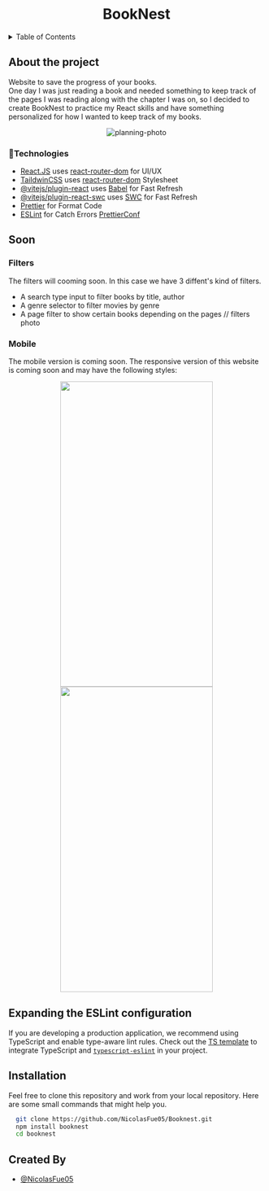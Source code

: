 <a id="top"></a>

<h1 align="center">BookNest</h1>

<details>
  <summary>Table of Contents</summary>
  <ol>
    <li>
      <a href="#about-the-project">About The Project</a>
      <ul>
        <li><a href="#technologies">Built With</a></li>
      </ul>
    </li>
    <li>
      <a href="#getting-started">Getting Started</a>
      <ul>
        <li><a href="#prerequisites">Prerequisites</a></li>
        <li><a href="#installation">Installation</a></li>
      </ul>
    </li>
    <li><a href="#usage">Usage</a></li>
    <li><a href="#pages">Pages</a></li>
  </ol>
</details>

## About the project

Website to save the progress of your books.
<br/>
One day I was just reading a book and needed something to keep track of the pages I was reading along with the chapter I was on, so I decided to create BookNest to practice my React skills and have something personalized for how I wanted to keep track of my books.

<div align="center">
  <img src="https://github.com/user-attachments/assets/7186159c-2e00-43fc-ba8a-1a6ab2d5104e" alt="planning-photo">
</div>

### 📍Technologies

- [React.JS](https://react.dev) uses [react-router-dom](https://reactrouter.com) for UI/UX
- [TaildwinCSS](https://react.dev) uses [react-router-dom](https://tailwindcss.com/docs/installation/using-vite) Stylesheet
- [@vitejs/plugin-react](https://github.com/vitejs/vite-plugin-react/blob/main/packages/plugin-react/README.md) uses [Babel](https://babeljs.io/) for Fast Refresh
- [@vitejs/plugin-react-swc](https://github.com/vitejs/vite-plugin-react-swc) uses [SWC](https://swc.rs/) for Fast Refresh
- [Prettier](https://prettier.io/docs/install) for Format Code
- [ESLint](https://eslint.org) for Catch Errors [PrettierConf](#expanding-the-eslint-configuration)

<div align="right">
  <a href="top">
    <box-icon name='arrow-from-bottom'></box-icon>
  </a>
</div>

## Soon

### Filters

The filters will cooming soon. In this case we have 3 diffent's kind of filters.

- A search type input to filter books by title, author
- A genre selector to filter movies by genre
- A page filter to show certain books depending on the pages
  // filters photo

### Mobile

The mobile version is coming soon.
The responsive version of this website is coming soon and may have the following styles:
<div align="center">
  <img src="https://github.com/user-attachments/assets/0b704876-c103-4c2f-b120-bc4325cd65ab" width=300 height=600 marginRight=20 >
  <img src="https://github.com/user-attachments/assets/414f82fe-be88-4e2f-bf7f-a404e2e01c59" width=300 height=600>
</div>

## Expanding the ESLint configuration

If you are developing a production application, we recommend using TypeScript and enable type-aware lint rules. Check out the [TS template](https://github.com/vitejs/vite/tree/main/packages/create-vite/template-react-ts) to integrate TypeScript and [`typescript-eslint`](https://typescript-eslint.io) in your project.

## Installation

Feel free to clone this repository and work from your local repository.
Here are some small commands that might help you.

```bash
  git clone https://github.com/NicolasFue05/Booknest.git
  npm install booknest
  cd booknest
```

## Created By

- [@NicolasFue05](https://github.com/NicolasFue05)
